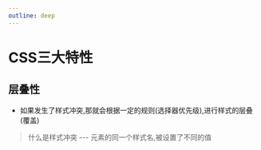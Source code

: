 ```yaml
---
outline: deep
---
```


# CSS三大特性

## 层叠性
* 如果发生了样式冲突,那就会根据一定的规则(选择器优先级),进行样式的层叠(覆盖)
>  什么是样式冲突 --- 元素的同一个样式名,被设置了不同的值
